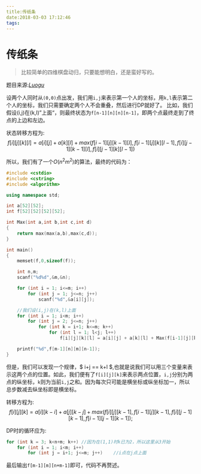 ```yaml
---
title:传纸条
date:2018-03-03 17:12:46
tags:
---
```


# 传纸条
> 比较简单的四维棋盘动归，只要能想明白，还是蛮好写的。

<!--more-->
题目来源:[_Luogu_](https://www.luogu.org/problemnew/show/P1006)

设两个人同时从`(0,0)`点出发，我们用`i,j`来表示第一个人的坐标，用`k,l`表示第二个人的坐标，我们只需要确定两个人不会重叠，然后进行DP就好了。
比如，我们假设(i,j)在(k,l)”上面“，则最终状态为`f[n-1][n][n][n-1]`，即两个点最终走到了终点的上边和左边。

状态转移方程为:
$$ f[i][j][k][l] = a[i][j] + a[k][l] + max(f[i-1][j][k-1][l],f[i-1][j][k][l-1],f[i][j-1][k-1][l],f[i][j-1][k][l-1]) $$

所以，我们有了一个$O(n^2m^2)$的算法，最终的代码为：
```c++
#include <cstdio>
#include <cstring>
#include <algorithm>

using namespace std;

int a[52][52];
int f[52][52][52][52];

int Max(int a,int b,int c,int d)
{
	return max(max(a,b),max(c,d));
}

int main()
{
	memset(f,0,sizeof(f));

	int n,m;
	scanf("%d%d",&m,&n);

	for (int i = 1; i<=m; i++)
		for (int j = 1; j<=n; j++)
			scanf("%d",&a[i][j]);

	//我们设(i,j)在(k,l)上面
	for (int i = 1; i<m; i++)
		for (int j = 2; j<=n; j++)
			for (int k = i+1; k<=m; k++)
				for (int l = 1; l<j; l++)
					f[i][j][k][l] = a[i][j] + a[k][l] + Max(f[i-1][j][k-1][l],f[i-1][j][k][l-1],f[i][j-1][k-1][l],f[i][j-1][k][l-1]);

	printf("%d",f[m-1][n][m][n-1]);
}
```

但是，我们可以发现一个规律，$ i+j == k+l $,也就是说我们可以用三个变量来表示这两个点的位置。如此，我们便有了`f[i][j][k]`来表示两点位置，`i,j`分别为两点的纵坐标，`k`则为当前`i,j`之和。因为每次只可能是横坐标或纵坐标加一，所以总步数减去纵坐标即是横坐标。

转移方程为:
$$
f[i][j][k] = a[i][k-i] + a[j][k-j] + max(f[i][j][k-1],f[i-1][j][k-1],f[i][j-1][k-1],f[i-1][j-1][k-1]);
$$

DP时的循环应为:
```C++
for (int k = 3; k<n+m; k++)	//因为在(1,1)时k已为2，所以这里从3开始
	for (int i = 1; i<m; i++)
    	for (int j = i+1; j<=m; j++)	//i点在j点上面
```

最后输出`f[m-1][m][n+m-1]`即可，代码不再赘述。